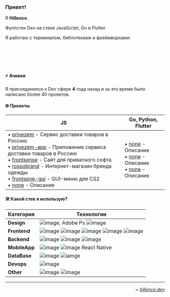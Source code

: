 
### Привет!

 Я **Hillence**.

 Фуллстек Dev на стеке JavaScript, Go и Flutter.

 Я работаю с терминалом, библотеками и фреймворками.


<br>
<br>
<br>
<br>

#### ⚡ Ачивки

Я присоединился к Dev сфере **4** года назад и за это время было написано более 40 проектов.

#### 🌐 Проекты

| **JS**                                                                                                                                                                                                                                                                                                                                                                                                                                                                                                                                                                                                                                                                                                                                                                                                                                                                                                                                                                                                                                                                                                                                                                                                                                                                                                                                                                                                                                                                                                                                                                                                                                                                       |**Go**, **Python**, **Flutter**                                                                                                                                                                                                                                                                                                                                                                                                                                                                                                                                                                                                                                                                                                                                                                                                                                                                                                                                                                                                                                                                                                                                                                                                                                                                                                        |
| ------------------------------------------------------------------------------------------------------------------------------------------------------------------------------------------------------------------------------------------------------------------------------------------------------------------------------------------------------------------------------------------------------------------------------------------------------------------------------------------------------------------------------------------------------------------------------------------------------------------------------------------------------------------------------------------------------------------------------------------------------------------------------------------------------------------------------------------------------------------------------------------------------------------------------------------------------------------------------------------------------------------------------------------------------------------------------------------------------------------------------------------------------------------------------------------------------------------------------------------------------------------------------------------------------------------------------------------------------------------------------------------------------------------------------------------------------------------------------------------------------------------------------------------------------------------------------------------------------------------------------------------------------------------------------ | --------------------------------------------------------------------------------------------------------------------------------------------------------------------------------------------------------------------------------------------------------------------------------------------------------------------------------------------------------------------------------------------------------------------------------------------------------------------------------------------------------------------------------------------------------------------------------------------------------------------------------------------------------------------------------------------------------------------------------------------------------------------------------------------------------------------------------------------------------------------------------------------------------------------------------------------------------------------------------------------------------------------------------------------------------------------------------------------------------------------------------------------------------------------------------------------------------------------------------------------------------------------------------------------------------------------------------------------------------------------------------- |
| • [privezem](https://github.com/hillence/privezem) - Сервис доставки товаров в Россию<br>• [privezem-app](https://github.com/hillence/privezem-app) - Приложение сервиса доставки товаров в Россию<br>• [frontsense](https://github.com/hillence/frontsense) - Сайт для приватного софта<br>• [rossobrand](https://github.com/hillence/rossobrand) - Интернет-магазин бренда одежды<br>• [frontsene-gui](https://github.com/hillence/frontsense-gui) - GUI-меню для CS2<br>• [none](https://github.com/hillence/gpg-tui) - Описание<br>| • [none](https://github.com/hillence/CoolModFiles) - Описание<br>• [none](https://github.com/hillence/linuxwave) - Описание<br>• [none](https://github.com/hillence/kermit) - Описание<br> |


#### 🛠️ Какой стек я использую?

| **Категория**     | **Технологии**                                                                                                                                                                                            |
| ----------------- | --------------------------------------------------------------------------------------------------------------------------------------------------------------------------------------------------------- |
| **Design**        | ![image](https://img.shields.io/badge/Figma-F24E1E.svg?style=for-the-badge&logo=Figma&logoColor=white), Adobe Ps ![image](https://img.shields.io/badge/Blender-E87D0D.svg?style=for-the-badge&logo=Blender&logoColor=white)                                                                                                                                                                              |
| **Frontend**      | ![image](https://img.shields.io/badge/React-61DAFB.svg?style=for-the-badge&logo=React&logoColor=black) ![image](https://img.shields.io/badge/Vue.js-4FC08D.svg?style=for-the-badge&logo=vuedotjs&logoColor=white) ![image](https://img.shields.io/badge/TypeScript-3178C6.svg?style=for-the-badge&logo=TypeScript&logoColor=white) ![image](https://img.shields.io/badge/Bootstrap-7952B3.svg?style=for-the-badge&logo=Bootstrap&logoColor=white) ![image](https://img.shields.io/badge/Webpack-8DD6F9.svg?style=for-the-badge&logo=Webpack&logoColor=black)                                                                                                                                                                |
| **Backend**       | ![image](https://img.shields.io/badge/Go-00ADD8.svg?style=for-the-badge&logo=Go&logoColor=white) ![image](https://img.shields.io/badge/PHP-777BB4.svg?style=for-the-badge&logo=PHP&logoColor=white) ![image](https://img.shields.io/badge/Python-3776AB.svg?style=for-the-badge&logo=Python&logoColor=white)                                                                                                                                                                                       |
| **MobileApp**     | ![image](https://img.shields.io/badge/Dart-0175C2.svg?style=for-the-badge&logo=Dart&logoColor=white) ![image](https://img.shields.io/badge/Flutter-02569B.svg?style=for-the-badge&logo=Flutter&logoColor=white) React Native                                                                                                                                                                               |
| **DataBase**      | ![image](https://img.shields.io/badge/MySQL-4479A1.svg?style=for-the-badge&logo=MySQL&logoColor=white) ![iamge](https://img.shields.io/badge/PostgreSQL-4169E1.svg?style=for-the-badge&logo=PostgreSQL&logoColor=white)                                                                                                                                                                                        |
| **Devops**        | ![image](https://img.shields.io/badge/Docker-2496ED.svg?style=for-the-badge&logo=Docker&logoColor=white)                                                                                                                                                                                                    |
| **Other**         | ![image](https://img.shields.io/badge/Git-F05032.svg?style=for-the-badge&logo=Git&logoColor=white) ![image](https://img.shields.io/badge/GitHub-181717.svg?style=for-the-badge&logo=GitHub&logoColor=white)                                                                                             |

---

<div align="right">

**~** [_hillence.dev_](https://hillence.dev/)

</div>

